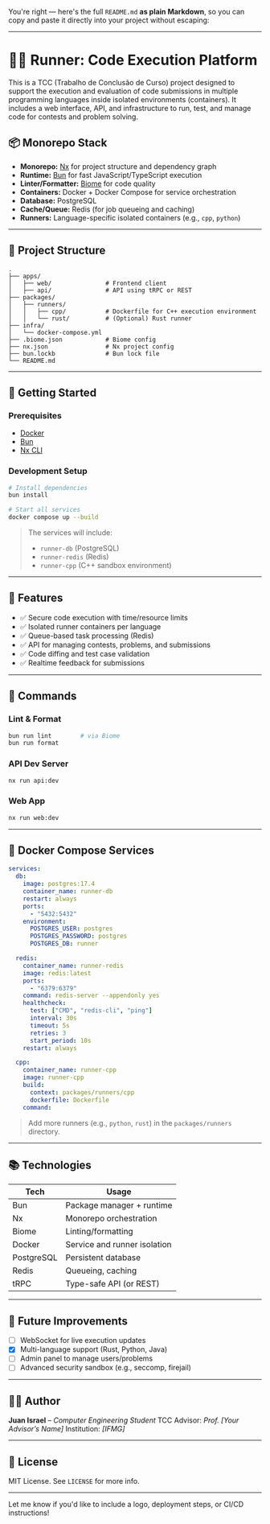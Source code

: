 You're right — here's the full `README.md` **as plain Markdown**, so you can copy and paste it directly into your project without escaping:

---

# 🏃‍♂️ Runner: Code Execution Platform

This is a TCC (Trabalho de Conclusão de Curso) project designed to support the execution and evaluation of code submissions in multiple programming languages inside isolated environments (containers). It includes a web interface, API, and infrastructure to run, test, and manage code for contests and problem solving.

## 📦 Monorepo Stack

* **Monorepo:** [Nx](https://nx.dev/) for project structure and dependency graph
* **Runtime:** [Bun](https://bun.sh/) for fast JavaScript/TypeScript execution
* **Linter/Formatter:** [Biome](https://biomejs.dev/) for code quality
* **Containers:** Docker + Docker Compose for service orchestration
* **Database:** PostgreSQL
* **Cache/Queue:** Redis (for job queueing and caching)
* **Runners:** Language-specific isolated containers (e.g., `cpp`, `python`)

---

## 🧱 Project Structure

```
.
├── apps/
│   ├── web/               # Frontend client
│   ├── api/               # API using tRPC or REST
├── packages/
│   ├── runners/
│   │   ├── cpp/           # Dockerfile for C++ execution environment
│   │   └── rust/          # (Optional) Rust runner
├── infra/
│   └── docker-compose.yml
├── .biome.json            # Biome config
├── nx.json                # Nx project config
├── bun.lockb              # Bun lock file
└── README.md
```

---

## 🚀 Getting Started

### Prerequisites

* [Docker](https://www.docker.com/)
* [Bun](https://bun.sh/)
* [Nx CLI](https://nx.dev/cli/nx)

### Development Setup

```bash
# Install dependencies
bun install

# Start all services
docker compose up --build
```

> The services will include:
>
> * `runner-db` (PostgreSQL)
> * `runner-redis` (Redis)
> * `runner-cpp` (C++ sandbox environment)

---

## 🧪 Features

* ✅ Secure code execution with time/resource limits
* ✅ Isolated runner containers per language
* ✅ Queue-based task processing (Redis)
* ✅ API for managing contests, problems, and submissions
* ✅ Code diffing and test case validation
* ✅ Realtime feedback for submissions

---

## 🧰 Commands

### Lint & Format

```bash
bun run lint        # via Biome
bun run format
```

### API Dev Server

```bash
nx run api:dev
```

### Web App

```bash
nx run web:dev
```

---

## 🐳 Docker Compose Services

```yaml
services:
  db:
    image: postgres:17.4
    container_name: runner-db
    restart: always
    ports:
      - "5432:5432"
    environment:
      POSTGRES_USER: postgres
      POSTGRES_PASSWORD: postgres
      POSTGRES_DB: runner

  redis:
    container_name: runner-redis
    image: redis:latest
    ports:
      - "6379:6379"
    command: redis-server --appendonly yes
    healthcheck:
      test: ["CMD", "redis-cli", "ping"]
      interval: 30s
      timeout: 5s
      retries: 3
      start_period: 10s
    restart: always

  cpp:
    container_name: runner-cpp
    image: runner-cpp
    build:
      context: packages/runners/cpp
      dockerfile: Dockerfile
    command:
```

> Add more runners (e.g., `python`, `rust`) in the `packages/runners` directory.

---

## 📚 Technologies

| Tech       | Usage                        |
| ---------- | ---------------------------- |
| Bun        | Package manager + runtime    |
| Nx         | Monorepo orchestration       |
| Biome      | Linting/formatting           |
| Docker     | Service and runner isolation |
| PostgreSQL | Persistent database          |
| Redis      | Queueing, caching            |
| tRPC       | Type-safe API (or REST)      |

---

## 📖 Future Improvements

* [ ] WebSocket for live execution updates
* [x] Multi-language support (Rust, Python, Java)
* [ ] Admin panel to manage users/problems
* [ ] Advanced security sandbox (e.g., seccomp, firejail)

---

## 🧑‍💻 Author

**Juan Israel** – *Computer Engineering Student*
TCC Advisor: *Prof. \[Your Advisor’s Name]*
Institution: *\[IFMG]*

---

## 📜 License

MIT License. See `LICENSE` for more info.

---

Let me know if you'd like to include a logo, deployment steps, or CI/CD instructions!
